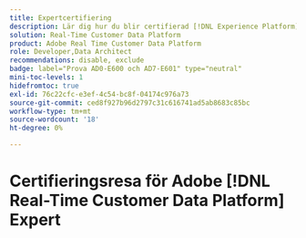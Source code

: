 ```yaml
---
title: Expertcertifiering
description: Lär dig hur du blir certifierad [!DNL Experience Platform] expert i [!DNL Real-Time Customer Data Platform]
solution: Real-Time Customer Data Platform
product: Adobe Real Time Customer Data Platform
role: Developer,Data Architect
recommendations: disable, exclude
badge: label="Prova AD0-E600 och AD7-E601" type="neutral"
mini-toc-levels: 1
hidefromtoc: true
exl-id: 76c22cfc-e3ef-4c54-bc8f-04174c976a73
source-git-commit: ced8f927b96d2797c31c616741ad5ab8683c85bc
workflow-type: tm+mt
source-wordcount: '18'
ht-degree: 0%

---
```


# Certifieringsresa för Adobe [!DNL Real-Time Customer Data Platform] Expert


